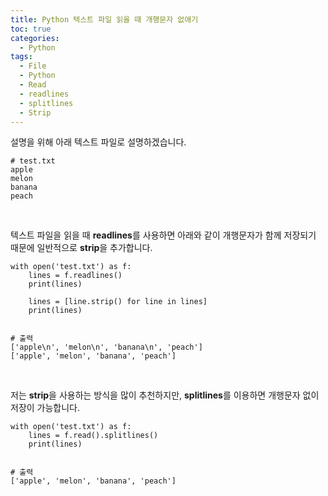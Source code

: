 ```yaml
---
title: Python 텍스트 파일 읽을 때 개행문자 없애기
toc: true
categories:
  - Python
tags:
  - File
  - Python
  - Read
  - readlines
  - splitlines
  - Strip
---
```


설명을 위해 아래 텍스트 파일로 설명하겠습니다.



```
# test.txt
apple
melon
banana
peach
```

 


텍스트 파일을 읽을 때 **readlines**를 사용하면 아래와 같이 개행문자가 함께 저장되기 때문에 일반적으로 **strip**을 추가합니다.



```
with open('test.txt') as f:
    lines = f.readlines()
    print(lines)
    
    lines = [line.strip() for line in lines]
    print(lines)
    
    
# 출력
['apple\n', 'melon\n', 'banana\n', 'peach']
['apple', 'melon', 'banana', 'peach']
```

 


저는 **strip**을 사용하는 방식을 많이 추천하지만, **splitlines**를 이용하면 개행문자 없이 저장이 가능합니다.



```
with open('test.txt') as f:
    lines = f.read().splitlines()
    print(lines)
    
    
# 출력
['apple', 'melon', 'banana', 'peach']
```

 

